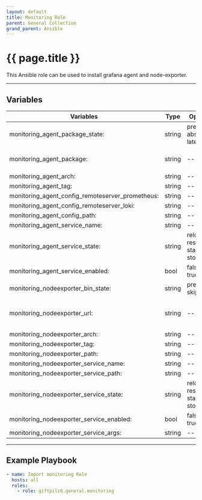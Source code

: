 ```yaml
---
layout: default
title: Monitoring Role
parent: General Collection
grand_parent: Ansible
---
```


# {{ page.title }}

This Ansible role can be used to install grafana agent and node-exporter.

______________________________________________________________________

## Variables

| Variables                                        | Type   | Options                               | Defaults                                                                                                                                                                                         |
| ------------------------------------------------ | ------ | ------------------------------------- | ------------------------------------------------------------------------------------------------------------------------------------------------------------------------------------------------ |
| monitoring_agent_package_state:                  | string | present, absent, latest               | present                                                                                                                                                                                          |
| monitoring_agent_package:                        | string | ---                                   | https://github.com/grafana/agent/releases/download/{{ monitoring_agent_tag }}/grafana-agent-flow-{{ monitoring_agent_tag }}-1.{{ monitoring_agent_arch }}.rpm                                    |
| monitoring_agent_arch:                           | string | ---                                   | amd64                                                                                                                                                                                            |
| monitoring_agent_tag:                            | string | ---                                   | v0.38.1                                                                                                                                                                                          |
| monitoring_agent_config_remoteserver_prometheus: | string | ---                                   | http://127.0.0.1:3100/loki/api/v1/push                                                                                                                                                           |
| monitoring_agent_config_remoteserver_loki:       | string | ---                                   | http://127.0.0.1:9100/api/v1/push                                                                                                                                                                |
| monitoring_agent_config_path:                    | string | ---                                   | /etc/grafana-agent-flow.river                                                                                                                                                                    |
| monitoring_agent_service_name:                   | string | ---                                   | grafana-agent-flow.service                                                                                                                                                                       |
| monitoring_agent_service_state:                  | string | reloaded, restarted, started, stopped | started                                                                                                                                                                                          |
| monitoring_agent_service_enabled:                | bool   | false, true                           | true                                                                                                                                                                                             |
| monitoring_nodeexporter_bin_state:               | string | present, skip                         | present                                                                                                                                                                                          |
| monitoring_nodeexporter_url:                     | string | ---                                   | https://github.com/prometheus/node_exporter/releases/download/v{{ monitoring_nodeexporter_tag }}/node_exporter-{{ monitoring_nodeexporter_tag }}.linux-{{ monitoring_nodeexporter_arch }}.tar.gz |
| monitoring_nodeexporter_arch:                    | string | ---                                   | amd64                                                                                                                                                                                            |
| monitoring_nodeexporter_tag:                     | string | ---                                   | 1.7.0                                                                                                                                                                                            |
| monitoring_nodeexporter_path:                    | string | ---                                   | /usr/local/bin                                                                                                                                                                                   |
| monitoring_nodeexporter_service_name:            | string | ---                                   | node-exporter.service                                                                                                                                                                            |
| monitoring_nodeexporter_service_path:            | string | ---                                   | /usr/lib/systemd/system/{{ monitoring_nodeexporter_service_name }}                                                                                                                               |
| monitoring_nodeexporter_service_state:           | string | reloaded, restarted, started, stopped | started                                                                                                                                                                                          |
| monitoring_nodeexporter_service_enabled:         | bool   | false, true                           | true                                                                                                                                                                                             |
| monitoring_nodeexporter_service_args:            | string | ---                                   | "--web.listen-address=127.0.0.1:9090"                                                                                                                                                            |

______________________________________________________________________

## Example Playbook

```yaml
- name: Import monitoring Role
  hosts: all
  roles:
    - role: giftpilz0.general.monitoring
```
